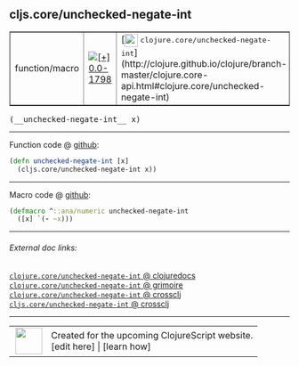 ## cljs.core/unchecked-negate-int



 <table border="1">
<tr>
<td>function/macro</td>
<td><a href="https://github.com/cljsinfo/cljs-api-docs/tree/0.0-1798"><img valign="middle" alt="[+] 0.0-1798" title="Added in 0.0-1798" src="https://img.shields.io/badge/+-0.0--1798-lightgrey.svg"></a> </td>
<td>
[<img height="24px" valign="middle" src="http://i.imgur.com/1GjPKvB.png"> <samp>clojure.core/unchecked-negate-int</samp>](http://clojure.github.io/clojure/branch-master/clojure.core-api.html#clojure.core/unchecked-negate-int)
</td>
</tr>
</table>


 <samp>
(__unchecked-negate-int__ x)<br>
</samp>

---







Function code @ [github](https://github.com/clojure/clojurescript/blob/r2280/src/cljs/cljs/core.cljs#L1809-L1810):

```clj
(defn unchecked-negate-int [x]
  (cljs.core/unchecked-negate-int x))
```

<!--
Repo - tag - source tree - lines:

 <pre>
clojurescript @ r2280
└── src
    └── cljs
        └── cljs
            └── <ins>[core.cljs:1809-1810](https://github.com/clojure/clojurescript/blob/r2280/src/cljs/cljs/core.cljs#L1809-L1810)</ins>
</pre>

-->

---

Macro code @ [github](https://github.com/clojure/clojurescript/blob/r2280/src/clj/cljs/core.clj#L416-L417):

```clj
(defmacro ^::ana/numeric unchecked-negate-int
  ([x] `(- ~x)))
```

<!--
Repo - tag - source tree - lines:

 <pre>
clojurescript @ r2280
└── src
    └── clj
        └── cljs
            └── <ins>[core.clj:416-417](https://github.com/clojure/clojurescript/blob/r2280/src/clj/cljs/core.clj#L416-L417)</ins>
</pre>
-->

---


###### External doc links:

[`clojure.core/unchecked-negate-int` @ clojuredocs](http://clojuredocs.org/clojure.core/unchecked-negate-int)<br>
[`clojure.core/unchecked-negate-int` @ grimoire](http://conj.io/store/v1/org.clojure/clojure/1.7.0-beta3/clj/clojure.core/unchecked-negate-int/)<br>
[`clojure.core/unchecked-negate-int` @ crossclj](http://crossclj.info/fun/clojure.core/unchecked-negate-int.html)<br>
[`cljs.core/unchecked-negate-int` @ crossclj](http://crossclj.info/fun/cljs.core.cljs/unchecked-negate-int.html)<br>

---

 <table>
<tr><td>
<img valign="middle" align="right" width="48px" src="http://i.imgur.com/Hi20huC.png">
</td><td>
Created for the upcoming ClojureScript website.<br>
[edit here] | [learn how]
</td></tr></table>

[edit here]:https://github.com/cljsinfo/cljs-api-docs/blob/master/cljsdoc/cljs.core/unchecked-negate-int.cljsdoc
[learn how]:https://github.com/cljsinfo/cljs-api-docs/wiki/cljsdoc-files

<!--

This information was too distracting to show to readers, but I'll leave it
commented here since it is helpful to:

- pretty-print the data used to generate this document
- and show how to retrieve that data



The API data for this symbol:

```clj
{:ns "cljs.core",
 :name "unchecked-negate-int",
 :signature ["[x]"],
 :history [["+" "0.0-1798"]],
 :type "function/macro",
 :full-name-encode "cljs.core/unchecked-negate-int",
 :source {:code "(defn unchecked-negate-int [x]\n  (cljs.core/unchecked-negate-int x))",
          :title "Function code",
          :repo "clojurescript",
          :tag "r2280",
          :filename "src/cljs/cljs/core.cljs",
          :lines [1809 1810]},
 :extra-sources [{:code "(defmacro ^::ana/numeric unchecked-negate-int\n  ([x] `(- ~x)))",
                  :title "Macro code",
                  :repo "clojurescript",
                  :tag "r2280",
                  :filename "src/clj/cljs/core.clj",
                  :lines [416 417]}],
 :full-name "cljs.core/unchecked-negate-int",
 :clj-symbol "clojure.core/unchecked-negate-int"}

```

Retrieve the API data for this symbol:

```clj
;; from Clojure REPL
(require '[clojure.edn :as edn])
(-> (slurp "https://raw.githubusercontent.com/cljsinfo/cljs-api-docs/catalog/cljs-api.edn")
    (edn/read-string)
    (get-in [:symbols "cljs.core/unchecked-negate-int"]))
```

-->
